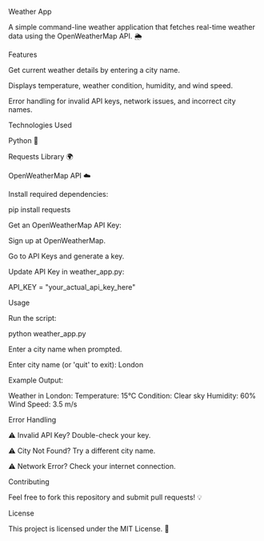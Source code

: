 Weather App

A simple command-line weather application that fetches real-time weather data using the OpenWeatherMap API. 🌦️

Features

Get current weather details by entering a city name.

Displays temperature, weather condition, humidity, and wind speed.

Error handling for invalid API keys, network issues, and incorrect city names.

Technologies Used

Python 🐍

Requests Library 🌍

OpenWeatherMap API ☁️

Install required dependencies:

pip install requests

Get an OpenWeatherMap API Key:

Sign up at OpenWeatherMap.

Go to API Keys and generate a key.

Update API Key in weather_app.py:

API_KEY = "your_actual_api_key_here"

Usage

Run the script:

python weather_app.py

Enter a city name when prompted.

Enter city name (or 'quit' to exit): London

Example Output:

Weather in London:
Temperature: 15°C
Condition: Clear sky
Humidity: 60%
Wind Speed: 3.5 m/s

Error Handling

⚠️ Invalid API Key? Double-check your key.

⚠️ City Not Found? Try a different city name.

⚠️ Network Error? Check your internet connection.

Contributing

Feel free to fork this repository and submit pull requests! 💡

License

This project is licensed under the MIT License. 📜

